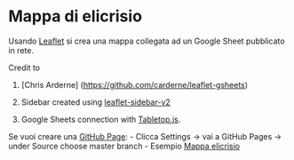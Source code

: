 # Mappa di elicrisio

Usando [Leaflet](https://leafletjs.com/) si crea una mappa collegata ad un  Google Sheet pubblicato in rete. 

Credit to 

1. [Chris Arderne] (https://github.com/carderne/leaflet-gsheets)

2. Sidebar created using [leaflet-sidebar-v2](https://github.com/nickpeihl/leaflet-sidebar-v2)

3. Google Sheets connection with [Tabletop.js](https://github.com/jsoma/tabletop).

Se vuoi creare una  [GitHub Page](https://pages.github.com/):
    - Clicca Settings -> vai a  GitHub Pages -> under Source choose master branch
    - Esempio  [Mappa elicrisio ](https://alfcrisci.github.io/geo_elicrisio)

